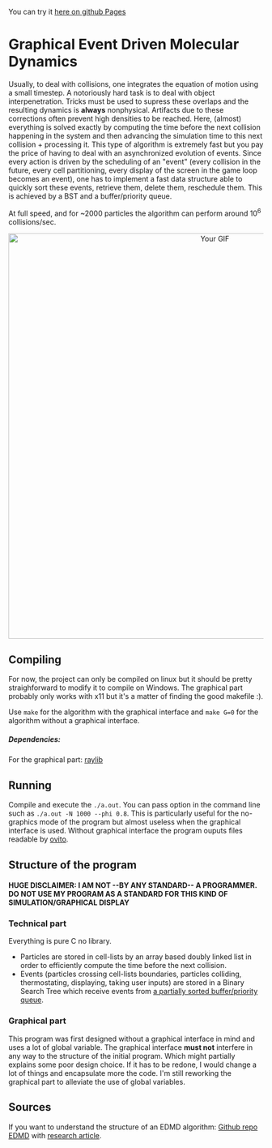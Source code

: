 You can try it [here on github Pages](https://syrocco.github.io/Graphical-EDMD/)

# Graphical Event Driven Molecular Dynamics



Usually, to deal with collisions, one integrates the equation of motion using a small timestep. A notoriously hard task is to deal with object interpenetration. Tricks must be used to supress these overlaps and the resulting dynamics is **always** nonphysical. Artifacts due to these corrections often prevent high densities to be reached. Here, (almost) everything is solved exactly by computing the time before the next collision happening in the system and then advancing the simulation time to this next collision + processing it.
This type of algorithm is extremely fast but you pay the price of having to deal with an asynchronized evolution of events. Since every action is driven by the scheduling of an "event" (every collision in the future, every cell partitioning, every display of the screen in the game loop becomes an event), one has to implement a fast data structure able to quickly sort these events, retrieve them, delete them, reschedule them. This is achieved by a BST and a buffer/priority queue.

At full speed, and for ~2000 particles the algorithm can perform around $10^6$ collisions/sec.

<p align="center">
  <img src="output.gif" width="800" alt="Your GIF">
</p>

## Compiling

For now, the project can only be compiled on linux but it should be pretty straighforward to modify it to compile on Windows. The graphical part probably only works with x11 but it's a matter of finding the good makefile :).

Use ```make``` for the algorithm with the graphical interface and ```make G=0``` for the algorithm without a graphical interface.

##### Dependencies:
  For the graphical part: [raylib](https://github.com/raysan5/raylib/wiki/Working-on-GNU-Linux)

## Running

Compile and execute the ```./a.out```. You can pass option in the command line such as ```./a.out -N 1000 --phi 0.8```. This is particularly useful for the no-graphics mode of the program but almost useless when the graphical interface is used.
Without graphical interface the program ouputs files readable by [ovito](https://www.ovito.org/about/).
## Structure of the program

#### HUGE DISCLAIMER: I AM NOT --BY ANY STANDARD-- A PROGRAMMER. DO NOT USE MY PROGRAM AS A STANDARD FOR THIS KIND OF SIMULATION/GRAPHICAL DISPLAY
### Technical part
Everything is pure C no library.

- Particles are stored in cell-lists by an array based doubly linked list in order to efficiently compute the time before the next collision.
- Events (particles crossing cell-lists boundaries, particles colliding, thermostating, displaying, taking user inputs) are stored in a Binary Search Tree which receive events from [a partially sorted buffer/priority queue](https://arxiv.org/abs/physics/0606226).

### Graphical part
This program was first designed without a graphical interface in mind and uses a lot of global variable. The graphical interface **must not** interfere in any way to the structure of the initial program. Which might partially explains some poor design choice.
If it has to be redone, I would change a lot of things and encapsulate more the code. I'm still reworking the graphical part to alleviate the use of global variables.

## Sources

If you want to understand the structure of an EDMD algorithm: [Github repo EDMD](https://github.com/FSmallenburg/EDMD) with [research article](https://arxiv.org/abs/2201.01100).
